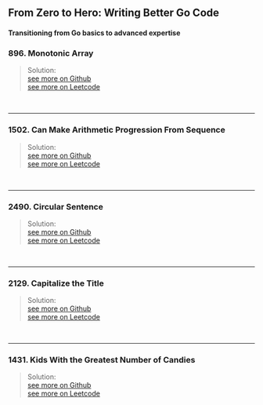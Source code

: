 ## From Zero to Hero: Writing Better Go Code

#### Transitioning from Go basics to advanced expertise <br/>


### 896. Monotonic Array
> Solution: <br/>
[see more on Github](https://github.com/TranTuanNghia94/daily-algo/blob/main/algorithm/algo_nov_06_2024.go#L10)<br/>
[see more on Leetcode](https://leetcode.com/problems/monotonic-array/solutions/6015645/go-beats-100/)

<br/>
<hr />

### 1502. Can Make Arithmetic Progression From Sequence
> Solution: <br/>
[see more on Github](https://github.com/TranTuanNghia94/daily-algo/blob/main/algorithm/algo_nov_05_2024.go#L4)<br/>
[see more on Leetcode](https://leetcode.com/problems/can-make-arithmetic-progression-from-sequence/solutions/6009471/go-100-fast-without-sorting/)

<br/>
<hr />

### 2490. Circular Sentence
> Solution: <br/>
[see more on Github](https://github.com/TranTuanNghia94/daily-algo/blob/main/algorithm/algo_nov_02_2024.go#L105)<br/>
[see more on Leetcode](https://leetcode.com/problems/circular-sentence/solutions/5995892/go-100-fast/)


<br/>
<hr />

### 2129. Capitalize the Title
> Solution: <br/>
[see more on Github](https://github.com/TranTuanNghia94/daily-algo/blob/main/algorithm/algo_nov_02_2024.go#L125)<br/>
[see more on Leetcode](https://leetcode.com/problems/capitalize-the-title/solutions/5994395/golang-100-fast-ver-118/)


<br/>
<hr />

### 1431. Kids With the Greatest Number of Candies
> Solution: <br/>
[see more on Github](https://github.com/TranTuanNghia94/daily-algo/blob/main/algorithm/algo_nov_02_2024.go#L347) <br/>
[see more on Leetcode](https://leetcode.com/problems/kids-with-the-greatest-number-of-candies/solutions/5990383/find-the-largest-number-in-the-array/)

